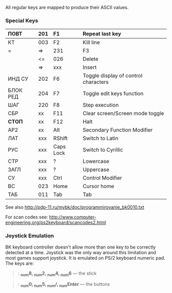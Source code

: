 All regular keys are mapped to produce their ASCII values.

### Special Keys ###

|ПОВТ  |201|F1 | Repeat last key |
|:-----|:--|:--|:----------------|
|КТ    |003|F2 | Kill line       |
| =|=> |231|F3 | Kill EOL        |
| |<=  |026|Delete| Delete and shift left at cursor |
| |=>  |xxx|Insert| Insert space at cursor |
|ИНД СУ|202| F6 | Toggle display of control characters |
|БЛОК РЕД |204| F7 | Toggle edit keys function |
|ШАГ   |220| F8 | Step execution  |
|СБР   |xx |F11| Clear screen/Screen mode toggle |
|**СТОП**|xx |F12| Halt            |
|АР2   |xx |Alt| Secondary Function Modifier |
|ЛАТ   |xxx|RShift| Switch to Latin |
|РУС   |xxx|Caps Lock| Switch to Cyrillic |
|СТР   |xxx| ? | Lowercase       |
|ЗАГЛ  |xxx| ? | Uppercase       |
|СУ    |xxx| Ctrl | Control Modifier |
|ВС    |023| Home | Cursor home     |
|ТАБ   |011| Tab | Tab             |


See also http://pdp-11.ru/mybk/doc/programmirovanie_bk0010.txt

For scan codes see: http://www.computer-engineering.org/ps2keyboard/scancodes2.html

### Joystick Emulation ###
BK keyboard controller doesn't allow more than one key to be correctly detected at a time. Joystick was the only way around this limitation and most games support joystick. It is emulated on PS/2 keyboard numeric pad. The keys are:
> : **<sub>num</sub>8, <sub>num</sub>2, <sub>num</sub>4, <sub>num</sub>6** — the stick<br>
<blockquote>: <b><sub>num</sub>0, <sub>num</sub>5, <sub>num</sub>/, <sub>num</sub>Enter</b> — the buttons